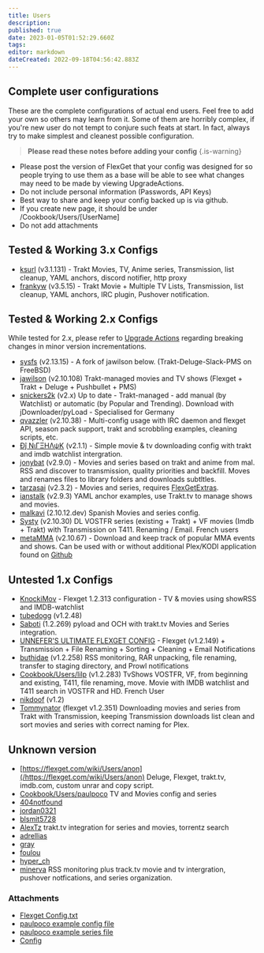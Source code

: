 ```yaml
---
title: Users
description: 
published: true
date: 2023-01-05T01:52:29.660Z
tags: 
editor: markdown
dateCreated: 2022-09-18T04:56:42.883Z
---
```


## Complete user configurations
These are the complete configurations of actual end users. Feel free to add your own so others may learn from it. Some of them are horribly complex, if you're new user do not tempt to conjure such feats at start. In fact, always try to make simplest and cleanest possible configuration.

>**Please read these notes before adding your config**
{.is-warning}

- Please post the version of FlexGet that your config was designed for so people trying to use them as a base will be able to see what changes may need to be made by viewing UpgradeActions.
- Do not include personal information (Passwords, API Keys)
- Best way to share and keep your config backed up is via github.
- If you create new page, it should be under /Cookbook/Users/[UserName]
- Do not add attachments

## Tested & Working 3.x Configs
* [ksurl](https://github.com/ksurl/flexget-template) (v3.1.131) - Trakt Movies, TV, Anime series, Transmission, list cleanup, YAML anchors, discord notifier, http proxy
* [frankyw](https://github.com/frankyw/flexget) (v3.5.15) - Trakt Movie + Multiple TV Lists, Transmission, list cleanup, YAML anchors, IRC plugin, Pushover notification.

## Tested & Working 2.x Configs
While tested for 2.x, please refer to [Upgrade Actions](https://flexget.com/UpgradeActions) regarding breaking changes in minor version incrementations.

* [sysfs](https://gitlab.com/sisfs/dotfiles/) (v2.13.15) - A fork of jawilson below. (Trakt-Deluge-Slack-PMS on FreeBSD)
* [jawilson](https://github.com/jawilson/dotfiles/tree/master/flexget) (v2.10.108) Trakt-managed movies and TV shows (Flexget + Trakt + Deluge + Pushbullet + PMS)
* [snickers2k](https://github.com/crack00r/Flexget-Config) (v2.x) Up to date -  Trakt-managed - add manual (by Watchlist) or automatic (by Popular and Trending). Download with jDownloader/pyLoad - Specialised for Germany
* [qvazzler](https://flexget.com/wiki/Cookbook/Users/qvazzler) (v2.10.38) - Multi-config usage with IRC daemon and flexget API, season pack support, trakt and scrobbling examples, cleaning scripts, etc.
* [Đĵ ΝιΓΞΗΛψΚ](/Cookbook/Users/djnitehawk) (v2.1.1) - Simple movie & tv downloading config with trakt and imdb watchlist intergration.
* [jonybat](https://github.com/Jonybat/flexget_config) (v2.9.0) - Movies and series based on trakt and anime from mal. RSS and discover to transmission, quality priorities and backfill. Moves and renames files to library folders and downloads subtltles.
* [tarzasai](https://github.com/tarzasai/.flexget) (v2.3.2) - Movies and series, requires [FlexGetExtras](https://github.com/Flexget/extras).
* [ianstalk](https://github.com/ianstalk/dotfiles/tree/master/flexget) (v2.9.3) YAML anchor examples, use Trakt.tv to manage shows and movies.
* [malkavi](/Cookbook/Users/malkavi) (2.10.12.dev) Spanish Movies and series config.
* [Systy](https://github.com/Fabien-G/Flexget_t411/tree/master) (v2.10.30) DL VOSTFR series (existing + Trakt) + VF movies (Imdb + Trakt) with Transmission on T411. Renaming / Email. French users
* [metaMMA](/Cookbook/Users/metaMMA) (v2.10.67) - Download and keep track of popular MMA events and shows. Can be used with or without additional Plex/KODI application found on [Github](https://github.com/metaMMA/metaMMA)

## Untested 1.x Configs
* [KnockiMov](/Cookbook/Users/KnockiMov) - Flexget 1.2.313 configuration - TV & movies using showRSS and IMDB-watchlist
* [tubedogg](https://github.com/tubedogg/.flexget) (v1.2.48)
* [Saboti](https://github.com/Saboti/.flexget) (1.2.269) pyload and OCH with trakt.tv Movies and Series integration.
* [UNNEFER'S ULTIMATE FLEXGET CONFIG](/Cookbook/Users/UnNefer) - Flexget (v1.2.149) + Transmission + File Renaming + Sorting + Cleaning + Email Notifications
* [buthidae](/Cookbook/Users/buthidae) (v1.2.258) RSS monitoring, RAR unpacking, file renaming, transfer to staging directory, and Prowl notifications
* [Cookbook/Users/lilp](/Cookbook/Users/lilp) (v1.2.283) TvShows VOSTFR, VF, from beginning and existing, T411, file renaming, move. Movie with IMDB watchlist and T411 search in VOSTFR and HD. French User
* [nikdoof](https://github.com/nikdoof/flexget-config) (v1.2)
* [Tommynator](/Cookbook/Users/Tommynator) (flexget v1.2.351) Downloading movies and series from Trakt with Transmission, keeping Transmission downloads list clean and sort movies and series with correct naming for Plex.

## Unknown version
* [https://flexget.com/wiki/Users/anon](/https://flexget.com/wiki/Users/anon) Deluge, Flexget, trakt.tv, imdb.com, custom unrar and copy script.
* [Cookbook/Users/paulpoco](/Cookbook/Users/paulpoco) TV and Movies config and series
* [404notfound](/Cookbook/Users/404notfound)
* [jordan0321](/Cookbook/Users/jordan0321)
* [blsmit5728](https://github.com/blsmit5728/flexget_files)
* [AlexTz](/Cookbook/Users/AlexTz) trakt.tv integration for series and movies, torrentz search
* [adrellias](/Cookbook/Users/adrellias)
* [gray](https://github.com/gray/dotfiles/blob/master/.flexget/config.yml)
* [foulou](/Cookbook/Users/foulou)
* [hyper_ch](/Cookbook/Users/hyper_ch)
* [minerva](https://flexget.com/attachment/wiki/Cookbook/Users/Flexget%20Config.txt) RSS monitoring plus track.tv movie and tv intergration, pushover notfications, and series organization. 
### Attachments
* [Flexget Config.txt](/attachments/Cookbook/Users/Flexget%20Config.txt)
* [paulpoco example config file](/attachments/Cookbook/Users/config.yml)
* [paulpoco example series file](/attachments/Cookbook/Users/series.yml)
* [Config](/attachments/Cookbook/Users/config.2.yml)